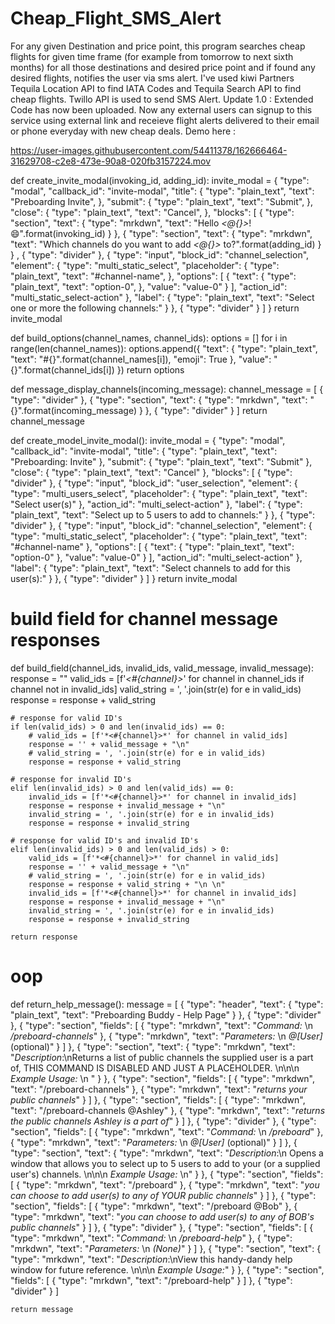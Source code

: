 # Cheap_Flight_SMS_Alert
For any given Destination and price point, this program searches cheap flights for given time frame (for example from tomorrow to next sixth months) for all those destinations and desired
price point and if found any desired flights, notifies the user via sms alert. I've used
kiwi Partners Tequila Location API to find IATA Codes and Tequila Search API to find cheap flights. Twillo API is used to send SMS Alert.
Update 1.0 : Extended Code has now been uploaded. Now any external users can signup to this service using external link and receieve flight alerts delivered to their email or phone everyday with new cheap deals.
Demo here :


https://user-images.githubusercontent.com/54411378/162666464-31629708-c2e8-473e-90a8-020fb3157224.mov





def create_invite_modal(invoking_id, adding_id):
    invite_modal = {
        "type": "modal",
        "callback_id": "invite-modal",
        "title": {
            "type": "plain_text",
            "text": "Preboarding Invite",
        },
        "submit": {
            "type": "plain_text",
            "text": "Submit",
        },
        "close": {
            "type": "plain_text",
            "text": "Cancel",
        },
        "blocks": [
            {
                "type": "section",
                "text": {
                    "type": "mrkdwn",
                    "text": "Hello *<@{}>*! :smile:".format(invoking_id)
                }
            },
            {
                "type": "section",
                "text": {
                    "type": "mrkdwn",
                    "text": "Which channels do you want to add *<@{}>* to?".format(adding_id)
                }
            }
            ,
            {
                "type": "divider"
            },
            {
                "type": "input",
                "block_id": "channel_selection",
                "element": {
                    "type": "multi_static_select",
                    "placeholder": {
                        "type": "plain_text",
                        "text": "#channel-name",
                    },
                    "options": [
                        {
                            "text": {
                                "type": "plain_text",
                                "text": "option-0",
                            },
                            "value": "value-0"
                        }
                    ],
                    "action_id": "multi_static_select-action"
                },
                "label": {
                    "type": "plain_text",
                    "text": "Select one or more the following channels:"
                }
            },
            {
                "type": "divider"
            }
        ]
    }
    return invite_modal


def build_options(channel_names, channel_ids):
    options = []
    for i in range(len(channel_names)):
        options.append({
            "text": {
                "type": "plain_text",
                "text": "#{}".format(channel_names[i]),
                "emoji": True
            },
            "value": "{}".format(channel_ids[i])
        })
    return options


def message_display_channels(incoming_message):
    channel_message = [
        {
            "type": "divider"
        },
        {
            "type": "section",
            "text": {
                "type": "mrkdwn",
                "text": "{}".format(incoming_message)
            }
        },
        {
            "type": "divider"
        }
    ]
    return channel_message


def create_model_invite_modal():
    invite_modal = {
        "type": "modal",
        "callback_id": "invite-modal",
        "title": {
            "type": "plain_text",
            "text": "Preboarding: Invite"
        },
        "submit": {
            "type": "plain_text",
            "text": "Submit"
        },
        "close": {
            "type": "plain_text",
            "text": "Cancel"
        },
        "blocks": [
            {
                "type": "divider"
            },
            {
                "type": "input",
                "block_id": "user_selection",
                "element": {
                    "type": "multi_users_select",
                    "placeholder": {
                        "type": "plain_text",
                        "text": "Select user(s)"
                    },
                    "action_id": "multi_select-action"
                },
                "label": {
                    "type": "plain_text",
                    "text": "Select up to 5 users to add to channels:"
                }
            },
            {
                "type": "divider"
            },
            {
                "type": "input",
                "block_id": "channel_selection",
                "element": {
                    "type": "multi_static_select",
                    "placeholder": {
                        "type": "plain_text",
                        "text": "#channel-name"
                    },
                    "options": [
                        {
                            "text": {
                                "type": "plain_text",
                                "text": "option-0"
                            },
                            "value": "value-0"
                        }
                    ],
                    "action_id": "multi_select-action"
                },
                "label": {
                    "type": "plain_text",
                    "text": "Select channels to add for this user(s):"
                }
            },
            {
                "type": "divider"
            }
        ]
    }
    return invite_modal


# build field for channel message responses
def build_field(channel_ids, invalid_ids, valid_message, invalid_message):
    response = ""
    valid_ids = [f'*<#{channel}>*' for channel in channel_ids if channel not in invalid_ids]
    valid_string = ', '.join(str(e) for e in valid_ids)
    response = response + valid_string

    # response for valid ID's
    if len(valid_ids) > 0 and len(invalid_ids) == 0:
        # valid_ids = [f'*<#{channel}>*' for channel in valid_ids]
        response = '' + valid_message + "\n"
        # valid_string = ', '.join(str(e) for e in valid_ids)
        response = response + valid_string

    # response for invalid ID's
    elif len(invalid_ids) > 0 and len(valid_ids) == 0:
        invalid_ids = [f'*<#{channel}>*' for channel in invalid_ids]
        response = response + invalid_message + "\n"
        invalid_string = ', '.join(str(e) for e in invalid_ids)
        response = response + invalid_string

    # response for valid ID's and invalid ID's
    elif len(invalid_ids) > 0 and len(valid_ids) > 0:
        valid_ids = [f'*<#{channel}>*' for channel in valid_ids]
        response = '' + valid_message + "\n"
        # valid_string = ', '.join(str(e) for e in valid_ids)
        response = response + valid_string + "\n \n"
        invalid_ids = [f'*<#{channel}>*' for channel in invalid_ids]
        response = response + invalid_message + "\n"
        invalid_string = ', '.join(str(e) for e in invalid_ids)
        response = response + invalid_string

    return response


# oop
def return_help_message():
    message = [
        {
            "type": "header",
            "text": {
                "type": "plain_text",
                "text": "Preboarding Buddy - Help Page"
            }
        },
        {
            "type": "divider"
        },
        {
            "type": "section",
            "fields": [
                {
                    "type": "mrkdwn",
                    "text": "*Command:* \n _/preboard-channels_"
                },
                {
                    "type": "mrkdwn",
                    "text": "*Parameters:* \n _@[User]_ (optional)"
                }
            ]
        },
        {
            "type": "section",
            "text": {
                "type": "mrkdwn",
                "text": "*Description*:\nReturns a list of public channels the supplied user is a part of, THIS COMMAND IS DISABLED AND JUST A PLACEHOLDER. \n\n\n *Example Usage:* \n  "
            }
        },
        {
            "type": "section",
            "fields": [
                {
                    "type": "mrkdwn",
                    "text": "/preboard-channels"
                },
                {
                    "type": "mrkdwn",
                    "text": "*_returns your public channels_*"
                }
            ]
        },
        {
            "type": "section",
            "fields": [
                {
                    "type": "mrkdwn",
                    "text": "/preboard-channels @Ashley"
                },
                {
                    "type": "mrkdwn",
                    "text": "*_returns the public channels Ashley is a part of_*"
                }
            ]
        },
        {
            "type": "divider"
        },
        {
            "type": "section",
            "fields": [
                {
                    "type": "mrkdwn",
                    "text": "*Command:* \n _/preboard_"
                },
                {
                    "type": "mrkdwn",
                    "text": "*Parameters:* \n _@[User]_ (optional)"
                }
            ]
        },
        {
            "type": "section",
            "text": {
                "type": "mrkdwn",
                "text": "*Description*:\n Opens a window that allows you to select up to 5 users to add to your (or a supplied user's) channels. \n\n\n *Example Usage:* \n"
            }
        },
        {
            "type": "section",
            "fields": [
                {
                    "type": "mrkdwn",
                    "text": "/preboard"
                },
                {
                    "type": "mrkdwn",
                    "text": "*_you can choose to add user(s) to any of YOUR public channels_*"
                }
            ]
        },
        {
            "type": "section",
            "fields": [
                {
                    "type": "mrkdwn",
                    "text": "/preboard @Bob"
                },
                {
                    "type": "mrkdwn",
                    "text": "*_you can choose to add user(s) to any of BOB's public channels_*"
                }
            ]
        },
        {
            "type": "divider"
        },
        {
            "type": "section",
            "fields": [
                {
                    "type": "mrkdwn",
                    "text": "*Command:* \n _/preboard-help_"
                },
                {
                    "type": "mrkdwn",
                    "text": "*Parameters:* \n *_(None)_*"
                }
            ]
        },
        {
            "type": "section",
            "text": {
                "type": "mrkdwn",
                "text": "*Description*:\nView this handy-dandy help window for future reference. \n\n\n *Example Usage:*"
            }
        },
        {
            "type": "section",
            "fields": [
                {
                    "type": "mrkdwn",
                    "text": "/preboard-help"
                }
            ]
        },
        {
            "type": "divider"
        }
    ]

    return message

